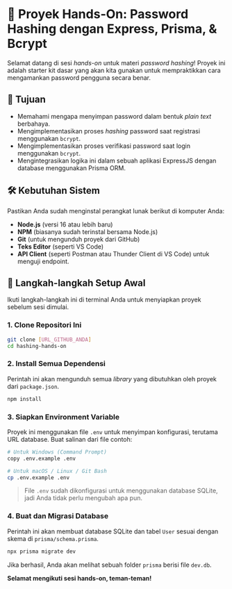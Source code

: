 # 🔐 Proyek Hands-On: Password Hashing dengan Express, Prisma, & Bcrypt

Selamat datang di sesi *hands-on* untuk materi *password hashing*! Proyek ini adalah starter kit dasar yang akan kita gunakan untuk mempraktikkan cara mengamankan password pengguna secara benar.

## 🎯 Tujuan

- Memahami mengapa menyimpan password dalam bentuk *plain text* berbahaya.
- Mengimplementasikan proses *hashing* password saat registrasi menggunakan `bcrypt`.
- Mengimplementasikan proses verifikasi password saat login menggunakan `bcrypt`.
- Mengintegrasikan logika ini dalam sebuah aplikasi ExpressJS dengan database menggunakan Prisma ORM.

## 🛠️ Kebutuhan Sistem

Pastikan Anda sudah menginstal perangkat lunak berikut di komputer Anda:
- **Node.js** (versi 16 atau lebih baru)
- **NPM** (biasanya sudah terinstal bersama Node.js)
- **Git** (untuk mengunduh proyek dari GitHub)
- **Teks Editor** (seperti VS Code)
- **API Client** (seperti Postman atau Thunder Client di VS Code) untuk menguji endpoint.

## 🚀 Langkah-langkah Setup Awal

Ikuti langkah-langkah ini di terminal Anda untuk menyiapkan proyek sebelum sesi dimulai.

### 1. Clone Repositori Ini
```bash
git clone [URL_GITHUB_ANDA]
cd hashing-hands-on
```
### 2. Install Semua Dependensi
Perintah ini akan mengunduh semua *library* yang dibutuhkan oleh proyek dari `package.json`.
```bash
npm install
```

### 3. Siapkan Environment Variable
Proyek ini menggunakan file `.env` untuk menyimpan konfigurasi, terutama URL database. Buat salinan dari file contoh:
```bash
# Untuk Windows (Command Prompt)
copy .env.example .env

# Untuk macOS / Linux / Git Bash
cp .env.example .env
```
> File `.env` sudah dikonfigurasi untuk menggunakan database SQLite, jadi Anda tidak perlu mengubah apa pun.

### 4. Buat dan Migrasi Database
Perintah ini akan membuat database SQLite dan tabel `User` sesuai dengan skema di `prisma/schema.prisma`.
```bash
npx prisma migrate dev
```
Jika berhasil, Anda akan melihat sebuah folder `prisma` berisi file `dev.db`.

**Selamat mengikuti sesi hands-on, teman-teman!**
